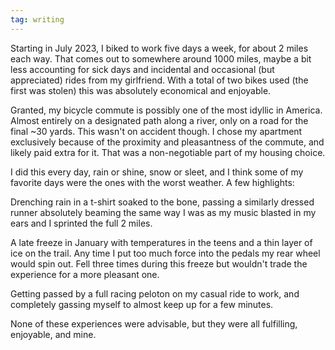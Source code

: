 ```yaml
---
tag: writing
--- 
```

Starting in July 2023, I biked to work five days a week, for about 2 miles each way. That comes out to somewhere around 1000 miles, maybe a bit less accounting for sick days and incidental and occasional (but appreciated) rides from my girlfriend. With a total of two bikes used (the first was stolen) this was absolutely economical and enjoyable.

Granted, my bicycle commute is possibly one of the most idyllic in America. Almost entirely on a designated path along a river, only on a road for the final ~30 yards. This wasn't on accident though. I chose my apartment exclusively because of the proximity and pleasantness of the commute, and likely paid extra for it. That was a non-negotiable part of my housing choice. 

I did this every day, rain or shine, snow or sleet, and I think some of my favorite days were the ones with the worst weather. A few highlights:

Drenching rain in a t-shirt soaked to the bone, passing a similarly dressed runner absolutely beaming the same way I was as my music blasted in my ears and I sprinted the full 2 miles.

A late freeze in January with temperatures in the teens and a thin layer of ice on the trail. Any time I put too much force into the pedals my rear wheel would spin out. Fell three times during this freeze but wouldn't trade the experience for a more pleasant one.

Getting passed by a full racing peloton on my casual ride to work, and completely gassing myself to almost keep up for a few minutes.

None of these experiences were advisable, but they were all fulfilling, enjoyable, and mine.